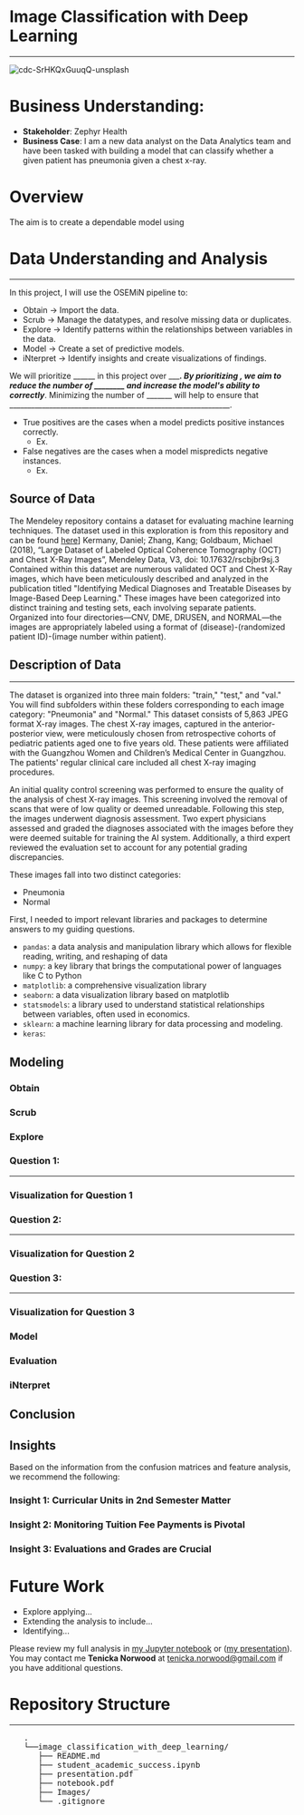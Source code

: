 # Image Classification with Deep Learning
***

![cdc-SrHKQxGuuqQ-unsplash](https://github.com/dataeducator/Image_Classification_with_Deep_Learning/assets/107881738/85901ac6-f445-4f75-b856-e88bf0e9d3de)

# Business Understanding:
* __Stakeholder__: Zephyr Health
* __Business Case__: I am a new data analyst on the Data Analytics team and have been tasked with building a model that can classify whether a given patient has pneumonia given a chest x-ray.

# Overview
The aim is to create a dependable model using 

# Data Understanding and Analysis
***
In this project, I will use the OSEMiN pipeline to:

* Obtain → Import the data.
* Scrub → Manage the datatypes, and resolve missing data or duplicates.
* Explore → Identify patterns within the relationships between variables in the data.
* Model → Create a set of predictive models.
* iNterpret → Identify insights and create visualizations of findings.

We will prioritize ______ in this project over ______. By prioritizing ______, we aim to reduce the number of ________ and increase the model's ability to correctly_________. Minimizing the number of _______ will help to ensure that _____________________________________________________________.

* True positives are the cases when a model predicts positive instances correctly.
    - Ex. 
* False negatives are the cases when a model mispredicts negative instances.
    - Ex. 

## Source of Data
The Mendeley repository contains a dataset for evaluating machine learning techniques. The dataset used in this exploration is from this repository and can be found [here]((https://data.mendeley.com/datasets/rscbjbr9sj/2).)]
Kermany, Daniel; Zhang, Kang; Goldbaum, Michael (2018), “Large Dataset of Labeled Optical Coherence Tomography (OCT) and Chest X-Ray Images”, Mendeley Data, V3, doi: 10.17632/rscbjbr9sj.3
Contained within this dataset are numerous validated OCT and Chest X-Ray images, which have been meticulously described and analyzed in the publication titled "Identifying Medical Diagnoses and Treatable Diseases by Image-Based Deep Learning." These images have been categorized into distinct training and testing sets, each involving separate patients. Organized into four directories—CNV, DME, DRUSEN, and NORMAL—the images are appropriately labeled using a format of (disease)-(randomized patient ID)-(image number within patient).


## Description of Data
***
The dataset is organized into three main folders: "train," "test," and "val." You will find subfolders within these folders corresponding to each image category: "Pneumonia" and "Normal." This dataset consists of 5,863 JPEG format X-ray images. 
The chest X-ray images, captured in the anterior-posterior view, were meticulously chosen from retrospective cohorts of pediatric patients aged one to five years old. These patients were affiliated with the Guangzhou Women and Children’s Medical Center in Guangzhou. The patients' regular clinical care included all chest X-ray imaging procedures.

An initial quality control screening was performed to ensure the quality of the analysis of chest X-ray images. This screening involved the removal of scans that were of low quality or deemed unreadable. Following this step, the images underwent diagnosis assessment. Two expert physicians assessed and graded the diagnoses associated with the images before they were deemed suitable for training the AI system. Additionally, a third expert reviewed the evaluation set to account for any potential grading discrepancies.

These images fall into two distinct categories:
- Pneumonia
- Normal

First, I needed to import relevant libraries and packages to determine answers to my guiding questions.

* <code>pandas</code>: a data analysis and manipulation library which allows for flexible reading, writing, and reshaping of data
* <code>numpy</code>: a key library that brings the computational power of languages like C to Python
* <code>matplotlib</code>: a comprehensive visualization library
* <code>seaborn</code>: a data visualization library based on matplotlib
* <code>statsmodels</code>: a library used to understand statistical relationships between variables, often used in economics.
* <code>sklearn</code>: a machine learning library for data processing and modeling.
* <code>keras</code>:

## Modeling

### Obtain


### Scrub


### Explore


###  Question 1: 
***


### Visualization for Question 1



### Question 2:
***


### Visualization for Question 2



### Question 3:  
***


### Visualization for Question 3



### Model


### Evaluation


### iNterpret

## Conclusion

## Insights
Based on the information from the confusion matrices and feature analysis, we recommend the following:


### Insight 1: Curricular Units in 2nd Semester Matter
 

### Insight 2: Monitoring Tuition Fee Payments is Pivotal 

### Insight 3: Evaluations and Grades are Crucial
 


# Future Work
* Explore applying...
* Extending the analysis to include... 
* Identifying...

Please review my full analysis in [my Jupyter notebook]( ) or ([my presentation]( )).
You may contact me __Tenicka Norwood__ at tenicka.norwood@gmail.com if you have additional questions.

# Repository Structure
***
<pre>
   .
   └──image_classification_with_deep_learning/
      ├── README.md                                            Overview for project reviewers  
      ├── student_academic_success.ipynb                       Documentation of Full Analysis in Jupyter Notebook
      ├── presentation.pdf                                     PDF version of Full Analysis shown in a slide deck
      ├── notebook.pdf                                         PDF version of Full Analysis shown in Jupyter notebook
      ├── Images/                                              Includes images generated from Python code and sourced externally
      └── .gitignore                                           Specifies intentionally untracked files
